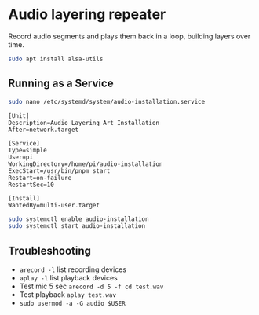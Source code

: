 # Audio layering repeater

Record audio segments and plays them back in a loop, building layers over time.

```bash
sudo apt install alsa-utils
```

## Running as a Service

```bash
sudo nano /etc/systemd/system/audio-installation.service
```

```
[Unit]
Description=Audio Layering Art Installation
After=network.target

[Service]
Type=simple
User=pi
WorkingDirectory=/home/pi/audio-installation
ExecStart=/usr/bin/pnpm start
Restart=on-failure
RestartSec=10

[Install]
WantedBy=multi-user.target
```

```bash
sudo systemctl enable audio-installation
sudo systemctl start audio-installation
```

## Troubleshooting

* `arecord -l` list recording devices
* `aplay -l` list playback devices
* Test mic 5 sec `arecord -d 5 -f cd test.wav`
* Test playback `aplay test.wav`
* `sudo usermod -a -G audio $USER`
